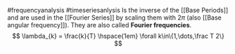 #frequencyanalysis #timeseriesanlysis 
Is the inverse of the [[Base Periods]] and are used in the [[Fourier Series]] by scaling them with $2\pi$ (also [[Base angular frequency]]). They are also called **Fourier frequencies**.
$$
\lambda_{k} = \frac{k}{T} \hspace{1em} \forall k\in\{1,\dots,\frac T 2\}
$$